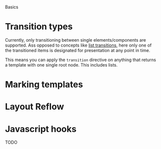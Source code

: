Basics

# Transition types

Currently, only transitioning between single elements/components are supported.
Ass opposed to concepts like [list transitions](https://vuejs.org/v2/guide/transitions.html#List-Transitions), here only one of the transitioned items is designated for
presentation at any point in time.

This means you can apply the `transition` directive on anything that returns a
template with one single root node. This includes lists.

<script>
import { LitElement, html,css} from 'lit-element';
import {transition,slide} from 'lit-transition';
const items = [
  'Another', 'one', 'bites', 'the', 'dust',
  'Hey,', 'I\'m', 'gonna', 'get', 'you', 'too'
];

// demo component
export class Comp extends LitElement {
  // i cycles through items
  static get properties() { return { i: Number } }

  connectedCallback() {
    super.connectedCallback();
    // toggle every second
    this.interval = setInterval(() => this.i = ((this.i||0)+1)%items.length, 1200);
  }
  disconnectedCallback(){
    super.disconnectedCallback();
    clearInterval(this.interval);
  }

  render() {
    // cycle throrough items
    return transition(
      items.map(item => html`<b>${item}</b>`)[this.i],
      slide({x:'400%'})
    )
  } 
}
</script>

# Marking templates



# Layout Reflow


# Javascript hooks

TODO

